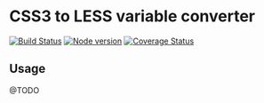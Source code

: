 # CSS3 to LESS variable converter

[![Build Status](https://travis-ci.com/frozer/less-plugin-css3vars.svg?branch=master)](https://travis-ci.com/frozer/less-plugin-css3vars) [![Node version](https://img.shields.io/npm/v/less-plugin-css3vars.svg?style=flat)](https://www.npmjs.com/package/lless-plugin-css3vars) [![Coverage Status](https://coveralls.io/github/frozer/less-plugin-css3vars/badge.svg?branch=master)](https://coveralls.io/github/frozer/less-plugin-css3vars?branch=master)

## Usage
@TODO